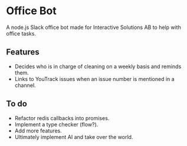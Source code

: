# Office Bot

A node.js Slack office bot made for Interactive Solutions AB to help with office tasks.

## Features

* Decides who is in charge of cleaning on a weekly basis and reminds them.
* Links to YouTrack issues when an issue number is mentioned in a channel.

## To do

* Refactor redis callbacks into promises.
* Implement a type checker (flow?).
* Add more features.
* Ultimately implement AI and take over the world.
